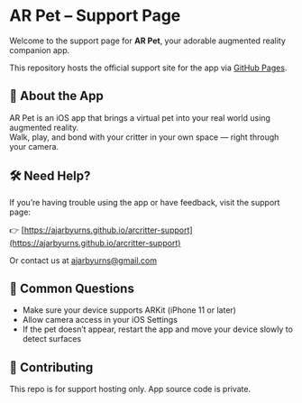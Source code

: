 # AR Pet – Support Page

Welcome to the support page for **AR Pet**, your adorable augmented reality companion app.

This repository hosts the official support site for the app via [GitHub Pages](https://ajarbyurns.github.io/arcritter-support).

## 📱 About the App

AR Pet is an iOS app that brings a virtual pet into your real world using augmented reality.  
Walk, play, and bond with your critter in your own space — right through your camera.

## 🛠️ Need Help?

If you’re having trouble using the app or have feedback, visit the support page:

👉 [https://ajarbyurns.github.io/arcritter-support](https://ajarbyurns.github.io/arcritter-support)

Or contact us at [ajarbyurns@gmail.com](mailto:ajarbyurns@gmail.com)

## 💬 Common Questions

- Make sure your device supports ARKit (iPhone 11 or later)
- Allow camera access in your iOS Settings
- If the pet doesn’t appear, restart the app and move your device slowly to detect surfaces

## 🤝 Contributing

This repo is for support hosting only. App source code is private.
